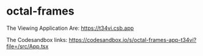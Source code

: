 # octal-frames

The Viewing Application Are:
https://t34vi.csb.app

The Codesandbox links:
https://codesandbox.io/s/octal-frames-app-t34vi?file=/src/App.tsx
